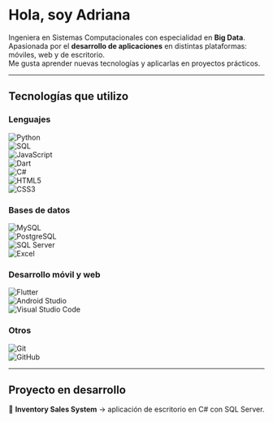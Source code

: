 # Hola, soy Adriana 

<!-- <img width="1016" height="396" alt="banner_linkedin" src="https://github.com/user-attachments/assets/970be884-c4b6-4599-87d9-c912f0df0720" />  -->




Ingeniera en Sistemas Computacionales con especialidad en **Big Data**.  
Apasionada por el **desarrollo de aplicaciones** en distintas plataformas: móviles, web y de escritorio.  
Me gusta aprender nuevas tecnologías y aplicarlas en proyectos prácticos.  

---

## Tecnologías que utilizo  

### Lenguajes  
![Python](https://img.shields.io/badge/Python-3776AB?style=for-the-badge&logo=python&logoColor=white)  
![SQL](https://img.shields.io/badge/SQL-003B57?style=for-the-badge&logo=database&logoColor=white)  
![JavaScript](https://img.shields.io/badge/JavaScript-F7DF1E?style=for-the-badge&logo=javascript&logoColor=black)  
![Dart](https://img.shields.io/badge/Dart-0175C2?style=for-the-badge&logo=dart&logoColor=white)  
![C#](https://img.shields.io/badge/C%23-239120?style=for-the-badge&logo=c-sharp&logoColor=white)  
![HTML5](https://img.shields.io/badge/HTML5-E34F26?style=for-the-badge&logo=html5&logoColor=white)  
![CSS3](https://img.shields.io/badge/CSS3-1572B6?style=for-the-badge&logo=css3&logoColor=white)  

### Bases de datos  
![MySQL](https://img.shields.io/badge/MySQL-4479A1?style=for-the-badge&logo=mysql&logoColor=white)  
![PostgreSQL](https://img.shields.io/badge/PostgreSQL-4169E1?style=for-the-badge&logo=postgresql&logoColor=white)  
![SQL Server](https://img.shields.io/badge/SQL%20Server-CC2927?style=for-the-badge&logo=microsoft-sql-server&logoColor=white)  
![Excel](https://img.shields.io/badge/Excel-217346?style=for-the-badge&logo=microsoft-excel&logoColor=white)  

### Desarrollo móvil y web  
![Flutter](https://img.shields.io/badge/Flutter-02569B?style=for-the-badge&logo=flutter&logoColor=white)  
![Android Studio](https://img.shields.io/badge/Android%20Studio-3DDC84?style=for-the-badge&logo=android-studio&logoColor=white)  
![Visual Studio Code](https://img.shields.io/badge/VS%20Code-0078d7?style=for-the-badge&logo=visual-studio-code&logoColor=white)  

### Otros  
![Git](https://img.shields.io/badge/Git-F05032?style=for-the-badge&logo=git&logoColor=white)  
![GitHub](https://img.shields.io/badge/GitHub-181717?style=for-the-badge&logo=github&logoColor=white)  

---

## Proyecto en desarrollo
🔹 **Inventory Sales System** → aplicación de escritorio en C# con SQL Server.  
 
